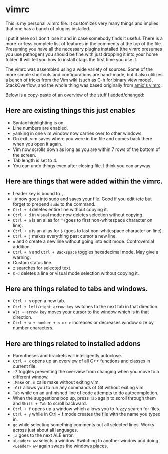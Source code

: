 # vimrc
This is my personal .vimrc file. It customizes very many things and implies that one has a bunch of plugins installed.

I put it here so I don't lose it and in case somebody finds it useful.
There is a more-or-less complete list of features in the comments at the top of the file. Presuming you have all the necessary plugins installed (the vimrc presumes you use pathogen) you should be fine with just dropping it into your home folder. It will tell you how to install ctags the first time you use it.

The vimrc was assembled using a wide variety of sources. Some of the more simple shortcuts and configurations are hand-made, but it also utilizes a bunch of tricks from the Vim wiki (such as C-h for binary view mode), StackOverflow, and the whole thing was based originally from [amix's vimrc](https://github.com/amix/vimrc).

Below is a copy-paste of an overview of the stuff I added/changed:

## Here are existing things this just enables
- Syntax highlighting is on.
- Line numbers are enabled.
- `y`anking in one vim window now carries over to other windows.
- On exit, vim saves where you were in the file and comes back there when you open it again.
- Vim now scrolls down as long as you are within 7 rows of the bottom of the screen.
- Tab length is set to 4.
- ~~You can undo things even after closing file. I think you can anyway.~~

## Here are things that were added within the vimrc.
- Leader key is bound to `,`.
- `:W` now goes into sudo and saves your file. Good if you edit /etc but forget to prepend `sudo` to the command.
- `Ctrl + d` deletes entire line without copying it.
- `Ctrl + d` in visual mode now deletes selection without copying.
- `Ctrl + a` is an alias for `^` (goes to first non-whitespace character on line).
- `Ctrl + e` is an alias for `$` (goes to last non-whitespace character on line).
- `Ctrl + j` makes everything past cursor a new line.
- `o` and `O` create a new line without going into edit mode. Controversial addition.
- `Ctrl + h` and `Ctrl + Backspace` toggles hexadecimal mode. May give a warning.
- Custom status line.
- `z` searches for selected text.
- `C-d` deletes a line or visual mode selection without copying it.

## Here are things related to tabs and windows.
- `Ctrl + n` open a new tab.
- `Ctrl + left/right arrow key` switches to the next tab in that direction.
- `Alt + arrow key` moves your cursor to the window which is in that direction.
- `Ctrl + w + number + < or >` increases or decreases window size by number characters.

## Here are things related to installed addons
- Parentheses and brackets will intelligently autoclose.
- `Ctrl + x` opens up an overview of all C++ functions and classes in current file.
- `:Z` toggles preventing the overview from changing when you move to a different window.
- `:Make` or `:m` calls make without exiting vim.
- `:Git` allows you to run any commands of Git without exiting vim.
- `Tab` while on an unfinished line of code attempts to do autocompletion. 
- When the suggestions pop up, press `Tab` again to scroll through them and `Shift + Tab` to scroll backward.
- `Ctrl + f` opens up a window which allows you to fuzzy search for files. 
- `Ctrl + y` while in Ctrl + f mode creates the file with the name you typed in.
- `gc` while selecting something comments out all selected lines. Works across just about all languages.
- `,a` goes to the next ALE error.
- `<Leader> ww` selects a window. Switching to another window and doing `<Leader> ww` again swaps the windows places.
